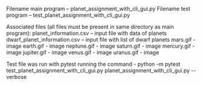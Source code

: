 Filename main program – planet_assignment_with_cli_gui.py
Filename test program – test_planet_assignment_with_cli_gui.py

Associated files (all files must be present in same directory as main program):
planet_information.csv – input file with data of planets
dwarf_planet_information.csv – input file with list of dwarf planets
mars.gif - image
earth.gif - image
neptune.gif - image
saturn.gif - image
mercury.gif - image
jupiter.gif - image
venus.gif - image
uranus.gif - image

Test file was run with pytest running the command -
python -m pytest test_planet_assignment_with_cli_gui.py planet_assignment_with_cli_gui.py --verbose  
